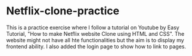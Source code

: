 ﻿# Netflix-clone-practice
This is a practice exercise where I follow a tutorial on Youtube by Easy Tutorial, "How to make Netflix website Clone using HTML and CSS". The website might not have all hte functionalities but the aim is to display my frontend ability. I also added the login page to show how to link to pages. 

